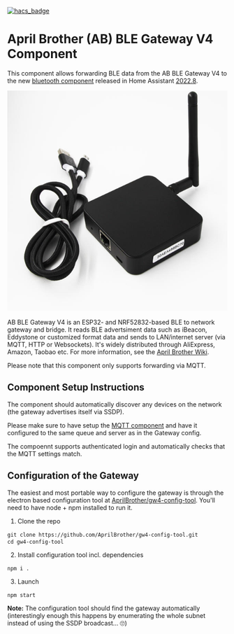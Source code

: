 [![hacs_badge](https://img.shields.io/badge/HACS-Custom-41BDF5.svg)](https://github.com/hacs/integration)
#  April Brother (AB) BLE Gateway V4 Component
This component allows forwarding  BLE data from the AB BLE Gateway V4 to the new [bluetooth component](https://www.home-assistant.io/integrations/bluetooth/) released in Home Assistant [2022.8](https://www.home-assistant.io/blog/2022/08/03/release-20228/#first-class-bluetooth-support). 


![AB BLE Gateway V4](gateway41.jpg)


AB BLE Gateway V4 is an ESP32- and NRF52832-based BLE to network gateway and bridge. It reads BLE advertsiment data such as iBeacon, Eddystone or customized format data and sends to LAN/internet server (via MQTT, HTTP or Websockets). It's widely distributed through AliExpress, Amazon, Taobao etc. For more information, see the [April Brother Wiki](https://wiki.aprbrother.com/en/AB_BLE_Gateway_V4.html). 

Please note that this component only supports forwarding  via MQTT.


## Component Setup Instructions
The component should automatically discover any devices on the network (the gateway advertises itself via SSDP).

Please make sure to have setup the [MQTT component](https://www.home-assistant.io/integrations/mqtt/) and have it configured to the same queue and server as in the Gateway config.

The compoennt supports authenticated login and automatically checks that the MQTT settings match. 


## Configuration of the Gateway
The easiest and most portable way to configure the gateway is through the  electron based configuration tool at [AprilBrother/gw4-config-tool](https://github.com/AprilBrother/gw4-config-tool). You'll need to have node + npm installed to run it.

1. Clone the repo 
```
git clone https://github.com/AprilBrother/gw4-config-tool.git
cd gw4-config-tool 
```
2. Install configuration tool incl. dependencies
```
npm i .
```
3. Launch 
```
npm start
```

**Note:** The configuration tool should find the gateway automatically (interestingly enough this happens by enumerating the whole subnet instead of using the SSDP broadcast... 🙄)